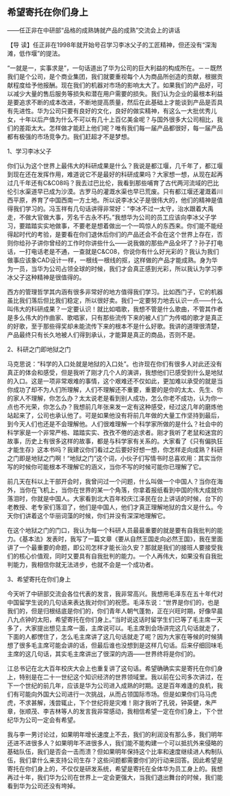 ## 希望寄托在你们身上

——任正非在中研部“品格的成熟铸就产品的成熟”交流会上的讲话



【导  读】任正非在1998年就开始号召学习李冰父子的工匠精神，但还没有“深淘滩，低作堰”的提法。



“一就是一，实事求是”，一句话道出了华为公司的巨大利益的构成所在。－－既然我们是个公司，是个商业集团，我们就要重视每个人为商品所创造的贡献，根据贡献程度给予他报酬。现在我们的机器对市场的影响太大了。如果我们的产品好，可以减少大量的售后服务等损失和潜在用户需要的损失。我们认为企业的最根本利益是要追求不断的成本改进，不断地提高质量，然后在此基础上才能谈到产品是否具有先进性。华为公司只要有良好的文化，良好的做实精神，有这么一大批优秀儿女，十年以后产值为什么不可以有几十上百亿美金呢？与国外很多大公司相比，我们的差距太大。怎样做才能赶上他们呢？唯有我们每一届产品都很好，每一届产品都有极强的市场竞争力。我们赶超才不是梦想。

1、学习李冰父子

你们认为这个世界上最伟大的科研成果是什么？我说是都江堰，几千年了，都江堰到现在还在发挥作用，难道说它不是最好的科研成果吗？大家想一想，从现在起再过几千年还有C&C08吗？我去过巴比伦，我看到那些哺育了古代两河流域的巴比伦引水渠道早已成为沙漠。古罗马的灌溉水渠也早已荒废。只有都江堰还灌溉着川西平原，养育了中国西南一方土地。所以说李冰父子是很伟大的，他们的精神是值得我们学习的。冯玉祥有几句话讲得非常好：“李冰不过一太守，治水跟着大禹走，不做大官做大事，芳名千古永不朽。”我想华为公司的员工应该向李冰父子学习，要踏踏实实地做事，不要老是想着做出一个一鸣惊人的东西来。你们能不能经得起时代的考验，是要看在你们退休后你们的产品还会不会在这个世界上存在，否则你给孙子讲你曾经的工作时你讲些什么——说我做的那些产品全坏了？孙子打电话，一打电话老是不通，一查就是C&C08，你说你有什么好光彩的？我认为我们做事应该象CAD设计一样，一根线一根线的抠，这样做的产品才能成熟。身为华为一员，当华为公司占领全球的时候，我们才会真正感到光彩，所以我认为学习李冰父子这种精神是很值得的。

西方的管理哲学其内涵有很多非常好的地方值得我们学习。比如西门子，它的机器虽比我们落后但比我们稳定，所以很好卖。我们一定要努力地去认识一点——什么叫伟大的科研成果？一定要认识！就比如唱歌，我想不管是什么歌曲，不管其作者是多么伟大的作曲家、歌唱家，只有那些流传下来的被人们广为传唱的歌才是真正的好歌，至于那些得奖却未能流传下来的根本不是什么好歌。我讲的道理很清楚，产品最终只有长久地被人们得到承认，才能算是真正的商品，否则不是。

2、科研之门即地狱之门

马克思说：“科学的入口处就是地狱的入口处”。也许现在你们有很多人对此还没有真正的体会和感受，但是我听了刚才几个人的演讲，我想他们已感受到什么是地狱的入口。这是一项非常艰难的事情，这个艰难还不仅如此，更加难以承受的就是当你成功了却不为人们所理解，人们不理解还不重要，重要的是你的太太、先生、你的家人不理解，你怎么办？太太说老是看到别人成功，怎么你老不成功，认为你一点也不光荣，你怎么办？我想前几年张来发一定有这种感受，经过这几年的磨炼他站起来了，公司也承认他了。可是如果他没有将前几年做的大量工作坚持到最后，到今天人们也还是不会理解他。人们很难理解一个科学家所做的是什么？社会中的科学家是一个非常严格、踏踏实实、孜孜不倦的追求者。刚才我听了老鼠和迷宫的故事，历史上有很多这样的故事，都是与科学家有关系的。大家看了《只有偏执狂才能生存》这本书吗？我建议你们看过之后要好好想一想，你怎样走向成熟？科研之门即是地狱之门啊！“地狱之门”这个词，小伙子们写情书时总喜欢用：其实当你写的时候你可能根本不理解它的涵义，当你不写的时候可能你已理解了它。

前几天在科以上干部开会时，我曾问过一个问题，什么叫做一个中国人？当你在海外，当你在飞机上，当你在世界的某一个角落，你拿着报纸看到中国的伟大成就你落泪时，你就是中国人。大家看到北大百年校庆江泽民在台上讲话的时候，台下的老教授、老专家们落泪了，他们是中国人，他们才真正理解地狱的含义是什么。今天你们讲着这个华丽词藻的时候，你们并没有深深地理解它。

在这个地狱之门的门口，我认为每一个科研人员最最重要的就是要有自我批判的能力。《基本法》发表时，我写了一篇文章《要从自然王国走向必然王国》，我在里面讲了一个最重要的命题，即公司怎样才能长治久安？那就是我们的接班人要接受我们的核心价值观，同时又要具有自我批判的能力。一个人再伟大，如果没有自我批判能力，我相信你就无法进步，也就不会是一个成功者。

3、希望寄托在你们身上

今天听了中研部交流会各位代表的发言，我非常高兴。我想用毛泽东在五十年代对中国留学生说的几句话来表达我对你们的祝愿。毛泽东说：“世界是你们的，也是我们的，但是归根结底是你们的，你们青年人朝气蓬勃，正在兴旺时期，好像早晨八九点钟的太阳，希望寄托在你们身上。”当时说这话时留学生们已等了毛主席一天多了，大家提出想见主席一面，主席说可以。毛主席到会场讲完这几句话就走了，下面的人都愣住了，怎么毛主席讲了这几句话就走了呢？因为大家在等候的时候猜想了很多毛主席可能会讲的话，但最后谁也没想到是这样几句话。后来仔细回味毛主席的这几句话，其实毛主席讲出了很深的内涵——世界终将是你们的。

江总书记在北大百年校庆大会上也重复讲了这句话。希望确确实实是寄托在你们身上，特别是在二十一世纪这个知识经济的世界领域里。我以前在公司多次讲过，在下一个世纪的前几年，应该是华为公司进入成熟的时期。这是百年难逢的良机，我们有可能向外国大公司进行一次挑战，从而占领国际市场。但是如果你们马马虎虎，不求甚解，浅尝辄止，下个世纪将是灾难！刚才我听了孔锐，钟英健，朱严章，张顺茂、李吉林等人的发言我非常感动，我相信希望一定在你们身上，下个世纪华为公司一定会有希望。

我与李一男讨论过，如果明年增长速度上不去，我们的利润没有那么多，我们明年还进不进很多人？如果明年不进很多人，我们能不能构建一个可以抵抗外来侵略的基础队伍，我们是否会一击而溃？但如果明年保持这个比率和速度继续进人构制队伍，我们拿什么来支持公司生存？这些问题都需要你们的行动来回答。因此希望是寄托在你们身上的，不仅仅是研发系统，希望是寄托在全体华为员工身上的。我想再过十年，我们华为公司在世界上一定会更强大，当我们退出舞台的时候，我们能看到华为公司还没有垮掉。
